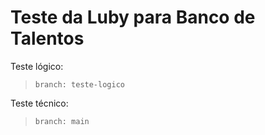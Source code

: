 # Teste da Luby para Banco de Talentos

Teste lógico:
> `branch: teste-logico`

Teste técnico:
> `branch: main`